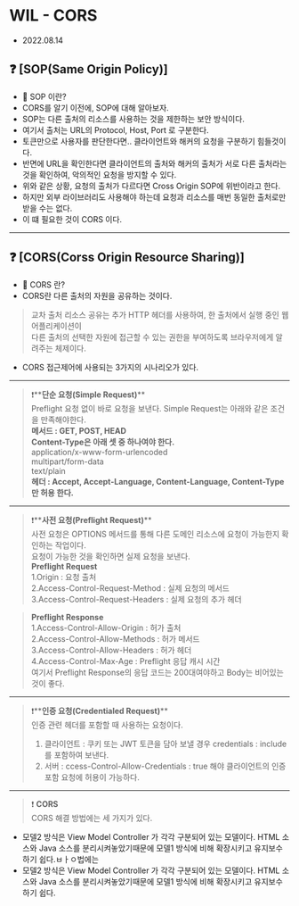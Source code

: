 
# WIL - CORS
- 2022.08.14

## ❓ [SOP(Same Origin Policy)]
- 📌 SOP 이란? <br>
- CORS를 알기 이전에, SOP에 대해 알아보자.<br>
- SOP는 다른 출처의 리소스를 사용하는 것을 제한하는 보안 방식이다.<br>
- 여기서 출처는 URL의 Protocol, Host, Port 로 구분한다.<br>
- 토큰만으로 사용자를 판단한다면.. 클라이언트와 해커의 요청을 구분하기 힘들것이다.<br>
- 반면에 URL을 확인한다면 클라이언트의 출처와 해커의 출처가 서로 다른 출처라는 것을 확인하여, 악의적인 요청을 방지할 수 있다.<br>
- 위와 같은 상황, 요청의 출처가 다르다면 Cross Origin SOP에 위반이라고 한다.<br>
- 하지만 외부 라이브러리도 사용해야 하는데 요청과 리소스를 매번 동일한 출처로만 받을 수는 없다.<br>
- 이 떄 필요한 것이 CORS 이다.
-----

## ❓ [CORS(Corss Origin Resource Sharing)]
- 📌 CORS 란? <br>
- CORS란 다른 출처의 자원을 공유하는 것이다.<br>
> 교차 출처 리소스 공유는 추가 HTTP 헤더를 사용하여, 한 출처에서 실행 중인 웹 어플리케이션이<br>
> 다른 출처의 선택한 자원에 접근할 수 있는 권한을 부여하도록 브라우저에게 알려주는 체제이다.<br>
- CORS 접근제어에 사용되는 3가지의 시나리오가 있다.<br>
-----
> ❗️**__단순 요청(Simple Request)__** <br>
> Preflight 요청 없이 바로 요청을 보낸다. Simple Request는 아래와 같은 조건을 만족해야한다. <br>
> **__메서드 : GET, POST, HEAD__** <br>
**__Content-Type은 아래 셋 중 하나여야 한다.__**<br>
application/x-www-form-urlencoded <br>
multipart/form-data <br>
text/plain <br>
**__헤더 : Accept, Accept-Language, Content-Language, Content-Type 만 허용 한다.__** <br>

-----

> ❗️**__사전 요청(Preflight Request)__** <br>
> 사전 요청은 OPTIONS 메서드를 통해 다른 도메인 리소스에 요청이 가능한지 확인하는 작업이다. <br>
> 요청이 가능한 것을 확인하면 실제 요청을 보낸다.<br>
> **__Preflight Request__**<br>
> 1.Origin : 요청 출처<br>
> 2.Access-Control-Request-Method : 실제 요청의 메서드<br>
> 3.Access-Control-Request-Headers : 실제 요청의 추가 헤더<br>

> **__Preflight Response__** <br>
> 1.Access-Control-Allow-Origin : 허가 출처 <br>
> 2.Access-Control-Allow-Methods : 허가 메서드 <br>
> 3.Access-Control-Allow-Headers : 허가 헤더 <br>
> 4.Access-Control-Max-Age : Preflight 응답 캐시 시간 <br>
> 여기서 Preflight Response의 응답 코드는 200대여야하고 Body는 비어있는 것이 좋다.<br>

-----
> ❗️**__인증 요청(Credentialed Request)__** <br>
> 인증 관련 헤더를 포함할 때 사용하는 요청이다.
> 1. 클라이언트 : 쿠키 또는 JWT 토큰을 담아 보낼 경우 credentials : include 를 포함하여 보낸다.
> 2. 서버 : ccess-Control-Allow-Credentials : true 해야 클라이언트의 인증 포함 요청에 허용이 가능하다.

-----

> ❗️ **__CORS__** <br>
> CORS 해결 방법에는 세 가지가 있다.
> 

- 모델2 방식은 View Model Controller 가 각각 구분되어 있는 모델이다. HTML 소스와 Java 소스를 분리시켜놓았기때문에 모델1 방식에 비해 확장시키고 유지보수하기 쉽다.ㅂㅏㅇ법에는
- 모델2 방식은 View Model Controller 가 각각 구분되어 있는 모델이다. HTML 소스와 Java 소스를 분리시켜놓았기때문에 모델1 방식에 비해 확장시키고 유지보수하기 쉽다.
